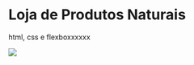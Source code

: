 # Loja de Produtos Naturais

html, css e flexboxxxxxx

<img src="https://github.com/dieegobs/loja-de-produtos-naturais/blob/main/images/Site.png?raw=true"/>
